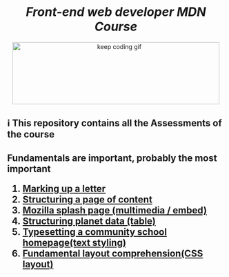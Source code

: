 <h1 align="center"><em>Front-end web developer MDN Course</em></h1>

<p align="center">
  <img src="https://media.giphy.com/media/CcwLAV11cALh3OuEJ5/giphy.gif" alt="keep coding gif" width="480" height="144">
</p>

<h2>ℹ️ This repository contains all the Assessments of the course<h2>
<p>Fundamentals are important, probably the most important</p>

<ol>
  <li><a href="/assessment01" title="assessment 1">Marking up a letter</a></li>
  <li><a href="/assessment02" title="assessment 2">Structuring a page of content</a></li>
  <li><a href="/assessment03" title="assessment 3">Mozilla splash page (multimedia / embed)</a></li>
  <li><a href="/assessment04" title="assessment 4">Structuring planet data (table)</a></li>
  <li><a href="/assessment05" title="assessment 5">Typesetting a community school homepage(text styling)</a></li>
  <li><a href="/assessment06" title="assessment 6">Fundamental layout comprehension(CSS layout)</a></li>
</ol>
